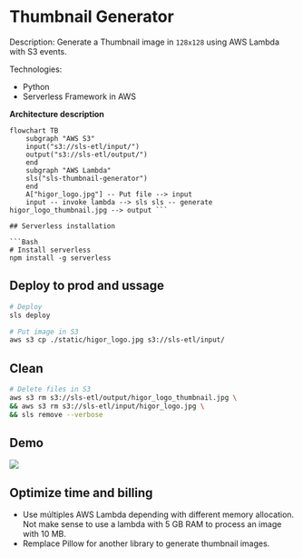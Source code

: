 # Thumbnail Generator

Description: Generate a Thumbnail image in `128x128` using AWS Lambda with S3 events.

Technologies:
- Python
- Serverless Framework in AWS

**Architecture description**

```mermaid
flowchart TB
    subgraph "AWS S3"
    input("s3://sls-etl/input/")
    output("s3://sls-etl/output/")
    end
    subgraph "AWS Lambda"
    sls("sls-thumbnail-generator")
    end
    A["higor_logo.jpg"] -- Put file --> input
    input -- invoke lambda --> sls sls -- generate higor_logo_thumbnail.jpg --> output ```

## Serverless installation

```Bash
# Install serverless
npm install -g serverless
```

## Deploy to prod and ussage

```Bash
# Deploy
sls deploy

# Put image in S3
aws s3 cp ./static/higor_logo.jpg s3://sls-etl/input/
```

## Clean

```Bash
# Delete files in S3
aws s3 rm s3://sls-etl/output/higor_logo_thumbnail.jpg \
&& aws s3 rm s3://sls-etl/input/higor_logo.jpg \
&& sls remove --verbose
```


## Demo

![](./thumbnail-generator-demo.gif)

## Optimize time and billing

- Use múltiples AWS Lambda depending with different memory allocation. Not make sense to use a lambda with 5 GB RAM to process an image with 10 MB.
- Remplace Pillow for another library to generate thumbnail images.
